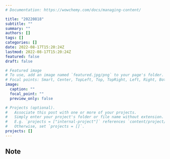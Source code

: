 ```yaml
---
# Documentation: https://wowchemy.com/docs/managing-content/

title: "20220818"
subtitle: ""
summary: ""
authors: []
tags: []
categories: []
date: 2022-08-17T15:20:24Z
lastmod: 2022-08-17T15:20:24Z
featured: false
draft: false

# Featured image
# To use, add an image named `featured.jpg/png` to your page's folder.
# Focal points: Smart, Center, TopLeft, Top, TopRight, Left, Right, BottomLeft, Bottom, BottomRight.
image:
  caption: ""
  focal_point: ""
  preview_only: false

# Projects (optional).
#   Associate this post with one or more of your projects.
#   Simply enter your project's folder or file name without extension.
#   E.g. `projects = ["internal-project"]` references `content/project/deep-learning/index.md`.
#   Otherwise, set `projects = []`.
projects: []
---
```


## Note

